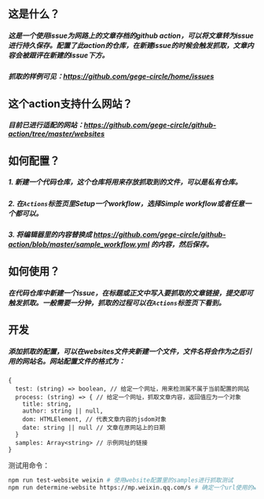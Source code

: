 ## 这是什么？
##### 这是一个使用issue为网路上的文章存档的github action，可以将文章转为issue进行持久保存。配置了此action的仓库，在新建issue的时候会触发抓取，文章内容会被跟评在新建的issue下方。
##### 抓取的样例可见：https://github.com/gege-circle/home/issues

## 这个action支持什么网站？
##### 目前已进行适配的网站：https://github.com/gege-circle/github-action/tree/master/websites

## 如何配置？
##### 1. 新建一个代码仓库，这个仓库将用来存放抓取到的文件，可以是私有仓库。
##### 2. 在`Actions`标签页里Setup一个workflow，选择Simple workflow或者任意一个都可以。
##### 3. 将编辑器里的内容替换成 https://github.com/gege-circle/github-action/blob/master/sample_workflow.yml 的内容，然后保存。

## 如何使用？
##### 在代码仓库中新建一个issue，在标题或正文中写入要抓取的文章链接，提交即可触发抓取。一般需要一分钟，抓取的过程可以在`Actions`标签页下看到。

## 开发
##### 添加抓取的配置，可以在websites文件夹新建一个文件，文件名将会作为之后引用的网站名。网站配置文件的格式为：
```
{
  test: (string) => boolean, // 给定一个网址，用来检测属不属于当前配置的网站
  process: (string) => { // 给定一个网址，抓取文章内容，返回值应为一个对象
    title: string,
    author: string || null,
    dom: HTMLElement, // 代表文章内容的jsdom对象
    date: string || null // 文章在原网站上的日期
  }
  samples: Array<string> // 示例网址的链接
}
```

测试用命令：
```bash
npm run test-website weixin # 使用website配置里的samples进行抓取测试
npm run determine-website https://mp.weixin.qq.com/s # 确定一个url使用的website
```

